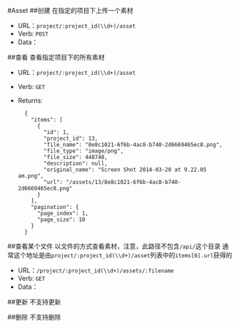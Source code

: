 #Asset
##创建
在指定的项目下上传一个素材

* URL：`project/:project_id(\\d+)/asset`
* Verb: `POST`
* Data：

##查看
查看指定项目下的所有素材

* URL：`project/:project_id(\\d+)/asset`
* Verb: `GET`
* Returns:

		{
		  "items": [
		    {
		      "id": 1,
		      "project_id": 13,
		      "file_name": "8e8c1021-6f6b-4ac8-b740-2d6669465ec8.png",
		      "file_type": "image/png",
		      "file_size": 448748,
		      "description": null,
		      "original_name": "Screen Shot 2014-03-20 at 9.22.05 am.png",
		      "url": "/assets/13/8e8c1021-6f6b-4ac8-b740-2d6669465ec8.png"
		    }
		  ],
		  "pagination": {
		    "page_index": 1,
		    "page_size": 10
		  }
		}

##查看某个文件
以文件的方式查看素材，注意，此路径不包含`/api/`这个目录
通常这个地址是由`project/:project_id(\\d+)/asset`列表中的`items[0].url`获得的

* URL：`/project/:project_id(\\d+)/assets/:filename`
* Verb: `GET`
* Data：


##更新
不支持更新

##删除
不支持删除